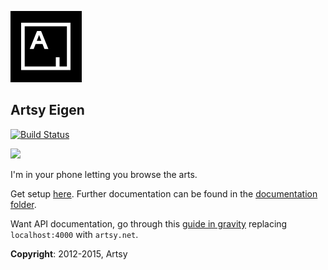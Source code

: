 ![Artsy](AppIcon_114.png "Artsy")

## Artsy Eigen

[![Build Status](https://travis-ci.org/artsy/eigen.svg)](https://travis-ci.org/artsy/eigen)


<img src ="https://raw.githubusercontent.com/artsy/eigen/master/docs/screenshots/overview.jpg">


I'm in your phone letting you browse the arts.

Get setup [here](docs/getting_started.md). Further documentation can be found in the [documentation folder](docs#readme).

Want API documentation, go through this [guide in gravity](https://github.com/artsy/gravity/blob/master/doc/Api.md#playing-with-the-api) replacing `localhost:4000` with `artsy.net`.

**Copyright**: 2012-2015, Artsy
